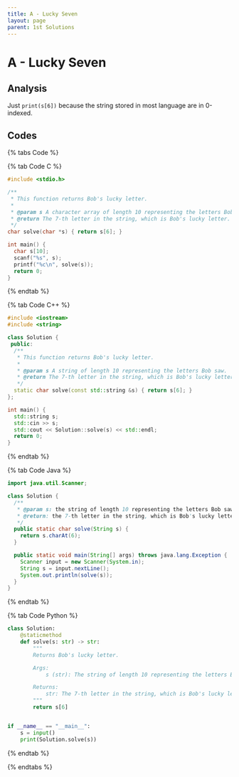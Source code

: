 ```yaml
---
title: A - Lucky Seven
layout: page
parent: 1st Solutions
---
```


# A - Lucky Seven

## Analysis

Just `print(s[6])` because the string stored in most language are in 0-indexed.

## Codes

{% tabs Code %}

{% tab Code C %}
```c
#include <stdio.h>

/**
 * This function returns Bob's lucky letter.
 *
 * @param s A character array of length 10 representing the letters Bob saw.
 * @return The 7-th letter in the string, which is Bob's lucky letter.
 */
char solve(char *s) { return s[6]; }

int main() {
  char s[10];
  scanf("%s", s);
  printf("%c\n", solve(s));
  return 0;
}
```
{% endtab %}

{% tab Code C++ %}
```cpp
#include <iostream>
#include <string>

class Solution {
 public:
  /**
   * This function returns Bob's lucky letter.
   *
   * @param s A string of length 10 representing the letters Bob saw.
   * @return The 7-th letter in the string, which is Bob's lucky letter.
   */
  static char solve(const std::string &s) { return s[6]; }
};

int main() {
  std::string s;
  std::cin >> s;
  std::cout << Solution::solve(s) << std::endl;
  return 0;
}
```
{% endtab %}

{% tab Code Java %}
```java
import java.util.Scanner;

class Solution {
  /**
   * @param s: the string of length 10 representing the letters Bob saw
   * @return: the 7-th letter in the string, which is Bob's lucky letter
   */
  public static char solve(String s) {
    return s.charAt(6);
  }

  public static void main(String[] args) throws java.lang.Exception {
    Scanner input = new Scanner(System.in);
    String s = input.nextLine();
    System.out.println(solve(s));
  }
}
```
{% endtab %}

{% tab Code Python %}
```python
class Solution:
    @staticmethod
    def solve(s: str) -> str:
        """
        Returns Bob's lucky letter.

        Args:
            s (str): The string of length 10 representing the letters Bob saw.

        Returns:
            str: The 7-th letter in the string, which is Bob's lucky letter.
        """
        return s[6]


if __name__ == "__main__":
    s = input()
    print(Solution.solve(s))
```
{% endtab %}

{% endtabs %}
